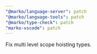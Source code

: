 ```yaml
---
"@marko/language-server": patch
"@marko/language-tools": patch
"@marko/type-check": patch
"marko-vscode": patch
---
```


Fix multi level scope hoisting types.
